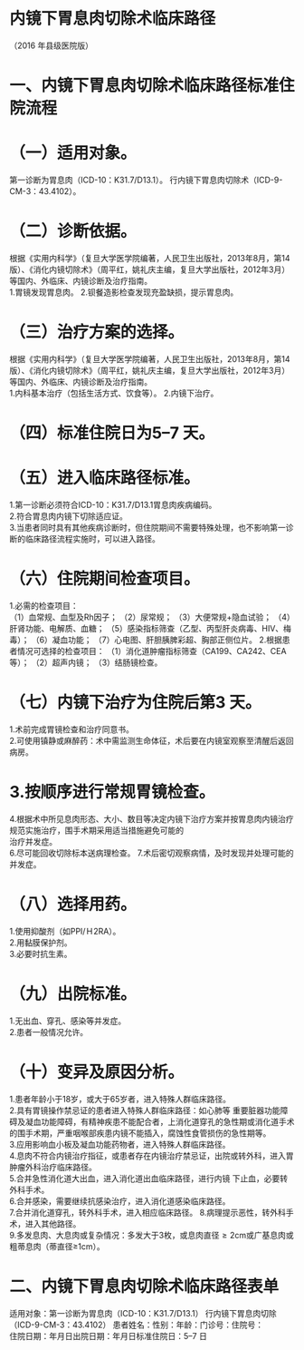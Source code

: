 # 内镜下胃息肉切除术临床路径  
（2016 年县级医院版）  
# 一、内镜下胃息肉切除术临床路径标准住院流程  
# （一）适用对象。  
第一诊断为胃息肉（ICD-10：K31.7/D13.1）。 行内镜下胃息肉切除术（ICD-9-CM-3：43.4102）。  
# （二）诊断依据。  
根据《实用内科学》（复旦大学医学院编著，人民卫生出版社，2013年8月，第14版）、《消化内镜切除术》（周平红，姚礼庆主编，复旦大学出版社，2012年3月）等国内、外临床、内镜诊断及治疗指南。  
1.胃镜发现胃息肉。 2.钡餐造影检查发现充盈缺损，提示胃息肉。  
# （三）治疗方案的选择。  
根据《实用内科学》（复旦大学医学院编著，人民卫生出版社，2013年8月，第14版）、《消化内镜切除术》（周平红，姚礼庆主编，复旦大学出版社，2012年3月）等国内、外临床、内镜诊断及治疗指南。  
1.内科基本治疗（包括生活方式、饮食等）。 2.内镜下治疗。  
# （四）标准住院日为5–7 天。  
# （五）进入临床路径标准。  
1.第一诊断必须符合ICD-10：K31.7/D13.1胃息肉疾病编码。  
2.符合胃息肉内镜下切除适应证。  
3.当患者同时具有其他疾病诊断时，但住院期间不需要特殊处理，也不影响第一诊断的临床路径流程实施时，可以进入路径。  
# （六）住院期间检查项目。  
1.必需的检查项目：  
（1）血常规、血型及Rh因子； （2）尿常规； （3）大便常规+隐血试验； （4）肝肾功能、电解质、血糖； （5）感染指标筛查（乙型、丙型肝炎病毒、HIV、梅毒）； （6）凝血功能； （7）心电图、肝胆胰脾彩超、胸部正侧位片。 2.根据患者情况可选择的检查项目： （1）消化道肿瘤指标筛查（CA199、CA242、CEA等）； （2）超声内镜； （3）结肠镜检查。  
# （七）内镜下治疗为住院后第3 天。  
1.术前完成胃镜检查和治疗同意书。  
2.可使用镇静或麻醉药：术中需监测生命体征，术后要在内镜室观察至清醒后返回病房。  
# 3.按顺序进行常规胃镜检查。  
4.根据术中所见息肉形态、大小、数目等决定内镜下治疗方案并按胃息肉内镜治疗规范实施治疗，围手术期采用适当措施避免可能的  
治疗并发症。  
6.尽可能回收切除标本送病理检查。 7.术后密切观察病情，及时发现并处理可能的并发症。  
# （八）选择用药。  
1.使用抑酸剂（如PPI/Ｈ2RA）。  
2.用黏膜保护剂。  
3.必要时抗生素。  
# （九）出院标准。  
1.无出血、穿孔、感染等并发症。  
2.患者一般情况允许。  
# （十）变异及原因分析。  
1.患者年龄小于18岁，或大于65岁者，进入特殊人群临床路径。  
2.具有胃镜操作禁忌证的患者进入特殊人群临床路径：如心肺等 重要脏器功能障碍及凝血功能障碍，有精神疾患不能配合者，上消化道穿孔的急性期或消化道手术的围手术期，严重咽喉部疾患内镜不能插入，腐蚀性食管损伤的急性期等。  
3.应用影响血小板及凝血功能药物者，进入特殊人群临床路径。  
4.息肉不符合内镜治疗指征，或患者存在内镜治疗禁忌证，出院或转外科，进入胃肿瘤外科治疗临床路径。  
5.合并急性消化道大出血，进入消化道出血临床路径，进行内镜 下止血，必要转外科手术。  
6.合并感染，需要继续抗感染治疗，进入消化道感染临床路径。  
7.合并消化道穿孔，转外科手术，进入相应临床路径。  8.病理提示恶性，转外科手术，进入其他路径。  
9.多发息肉、大息肉或复杂情况：多发大于3枚，或息肉直径${\geqslant}2\mathrm{cm}$或广基息肉或粗蒂息肉（蒂直径≥1cm）。  
# 二、内镜下胃息肉切除术临床路径表单  
适用对象：第一诊断为胃息肉（ICD-10：K31.7/D13.1） 行内镜下胃息肉切除（ICD-9-CM-3：43.4102） 患者姓名：性别：年龄：门诊号：住院号：  
住院日期：年月日出院日期：年月日标准住院日：5–7 日  
